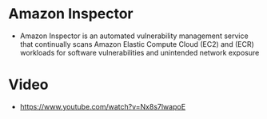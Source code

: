 
# Amazon Inspector
- Amazon Inspector is an automated vulnerability management service that continually scans Amazon Elastic Compute Cloud 
  (EC2) and (ECR) workloads for software vulnerabilities and unintended network exposure
# Video
- https://www.youtube.com/watch?v=Nx8s7lwapoE